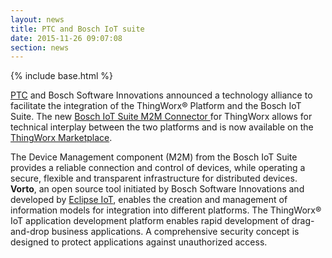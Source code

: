 ```yaml
---
layout: news
title: PTC and Bosch IoT suite
date: 2015-11-26 09:07:08
section: news
---
```


{% include base.html %}

<a href="http://www.ptc.com/" target="_blank">PTC</a> and Bosch Software Innovations announced a technology alliance to facilitate the integration of the ThingWorx® Platform and the Bosch IoT Suite. The new <a href="http://marketplace.thingworx.com/downloads/bosch-iot-suite-m2m-connector/" target="_blank">Bosch IoT Suite M2M Connector </a>for ThingWorx allows for technical interplay between the two platforms and is now available on the<a href="http://marketplace.thingworx.com/downloads/bosch-iot-suite-m2m-connector/" target="_blank"> ThingWorx Marketplace</a>.

The Device Management component (M2M) from the Bosch IoT Suite provides a reliable connection and control of devices, while operating a secure, flexible and transparent infrastructure for distributed devices. <b>Vorto</b>, an open source tool initiated by Bosch Software Innovations and developed by <a href = "http://iot.eclipse.org/" target="_blank">Eclipse IoT</a>, enables the creation and management of information models for integration into different platforms. The ThingWorx® IoT application development platform enables rapid development of drag-and-drop business applications. A comprehensive security concept is designed to protect applications against unauthorized access.